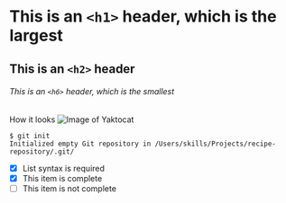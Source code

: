 # This is an `<h1>` header, which is the largest
## This is an `<h2>` header
###### This is an `<h6>` header, which is the smallest
How it looks
![Image of Yaktocat](https://octodex.github.com/images/yaktocat.png)
```
$ git init
Initialized empty Git repository in /Users/skills/Projects/recipe-repository/.git/
```
- [x] List syntax is required
- [x] This item is complete
- [ ] This item is not complete
